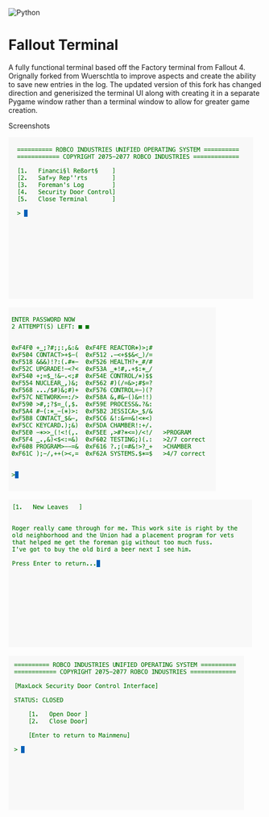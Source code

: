 ![Python](https://img.shields.io/badge/python-3670A0?style=for-the-badge&logo=python&logoColor=ffdd54)

# Fallout Terminal

A fully functional terminal based off the Factory terminal from Fallout 4. Orignally forked from Wuerschtla to improve aspects and create the ability to save new entries in the log. The updated version of this fork has changed direction and generisized the terminal UI along with creating it in a separate Pygame window rather than a terminal window to allow for greater game creation.

Screenshots
<!-- Old Readme -->
<!-- # Fallout Terminal

The factory terminal entries are entries within the accessible factory in South Boston in Fallout 4. 

The program is a fully working code, where you can read terminal entries and opening doors like in the real Fallout game. You get only access when you master the password game. 
You can find wrong entries with triple characters like ### or /// to get more tries. Just type them in and press Enter.

When you have less than 3 stars in intelligence,
you can use as a universal password:
"ROBCO"
to enter the menu.

You need python3 for this project:
python3: https://www.python.org/downloads/

# Modules
pygame: apt install python3-pygame

Enjoy

-->

![Gameplay1][screenshot_menu]

![Gameplay2][screenshot_passwordgame]

![Gameplay3][screenshot_terminal_entry]

![Gameplay4][screenshot_doormenu]

[screenshot_menu]: images/screenshot_menu.png
[screenshot_passwordgame]: images/screenshot_passwordgame.png
[screenshot_terminal_entry]: images/screenshot_terminal_entry.png
[screenshot_doormenu]: images/screenshot_doormenu.png
